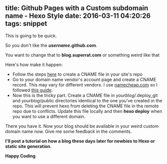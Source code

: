 title: Github Pages with a Custom subdomain name - Hexo Style
date: 2016-03-11 04:20:26
tags: snippet
---

This is going to be quick.

So you don't like the ___username_.github.com__.

You want to change that to __blog.superrat.com__ or something weird like that

Here's how make it happen:

- Follow the steps [here](https://help.github.com/articles/setting-up-your-pages-site-repository/#adding-your-custom-domain-to-a-cname-file) to create a CNAME file in your site's repo
- Go to your domain name vendor's account page and create a CNAME record. This may vary for different vendors. I use [namecheap.com](www.namecheap.com) so I followed [this guide](https://www.namecheap.com/support/knowledgebase/article.aspx/9646/10/how-can-i-set-up-a-cname-record-for-my-domain).
- Now this is the tricky part. Create a CNAME file in _yourblog_/.deploy\_git and _yourblog_/public directories identical to the one you've created in the repo. This will prevent hexo from  deleting the CNAME file in the remote repo due to conflicts. Update this file locally and then __hexo deploy__ when you want to use a different domain.

There you have it. Now your blog should be available in your weird custom domain name now. Give me some feedback in the comments.

__I'll post a tutorial on how a blog these days later for newbies to Hexo or static site generation.__

__Happy Coding__
